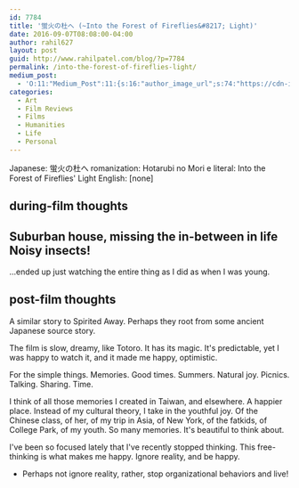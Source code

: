 ```yaml
---
id: 7784
title: '蛍火の杜へ (~Into the Forest of Fireflies&#8217; Light)'
date: 2016-09-07T08:08:00-04:00
author: rahil627
layout: post
guid: http://www.rahilpatel.com/blog/?p=7784
permalink: /into-the-forest-of-fireflies-light/
medium_post:
  - 'O:11:"Medium_Post":11:{s:16:"author_image_url";s:74:"https://cdn-images-1.medium.com/fit/c/200/200/1*dmbNkD5D-u45r44go_cf0g.png";s:10:"author_url";s:28:"https://medium.com/@rahil627";s:11:"byline_name";N;s:12:"byline_email";N;s:10:"cross_link";s:2:"no";s:2:"id";s:12:"d0a0502a6b38";s:21:"follower_notification";s:3:"yes";s:7:"license";s:19:"all-rights-reserved";s:14:"publication_id";s:12:"7a04709b0155";s:6:"status";s:6:"public";s:3:"url";s:141:"https://medium.com/@rahil627/%E8%9B%8D%E7%81%AB%E3%81%AE%E6%9D%9C%E3%81%B8-hotarubi-no-mori-e-into-the-forest-of-fireflies-light-d0a0502a6b38";}'
categories:
  - Art
  - Film Reviews
  - Films
  - Humanities
  - Life
  - Personal
---
```

Japanese: 蛍火の杜へ
romanization: Hotarubi no Mori e
literal: Into the Forest of Fireflies' Light
English: [none]

<h2>during-film thoughts</h2>

Suburban house, missing the in-between in life
Noisy insects!
--
...ended up just watching the entire thing as I did as when I was young.

<h2>post-film thoughts</h2>

A similar story to Spirited Away. Perhaps they root from some ancient Japanese source story.

The film is slow, dreamy, like Totoro. It has its magic. It's predictable, yet I was happy to watch it, and it made me happy, optimistic.

For the simple things. Memories. Good times. Summers. Natural joy. Picnics. Talking. Sharing. Time.

I think of all those memories I created in Taiwan, and elsewhere. A happier place. Instead of my cultural theory, I take in the youthful joy. Of the Chinese class, of her, of my trip in Asia, of New York, of the fatkids, of College Park, of my youth. So many memories. It's beautiful to think about.

I've been so focused lately that I've recently stopped thinking. This free-thinking is what makes me happy. Ignore reality, and be happy.
  - Perhaps not ignore reality, rather, stop organizational behaviors and live!